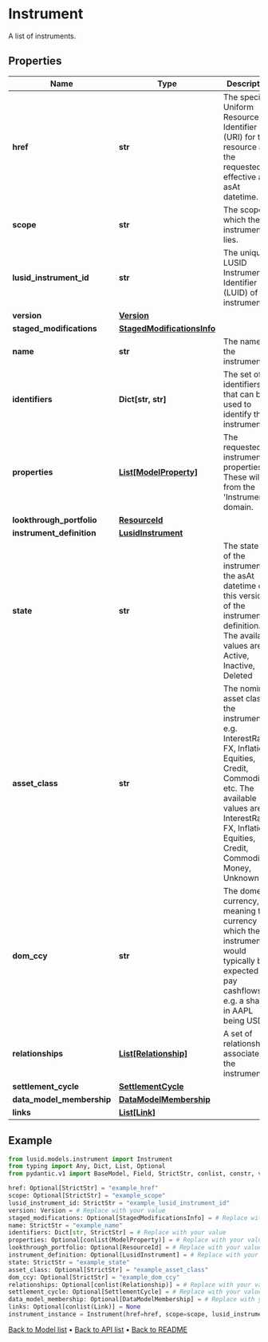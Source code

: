 # Instrument

A list of instruments.
## Properties
Name | Type | Description | Notes
------------ | ------------- | ------------- | -------------
**href** | **str** | The specific Uniform Resource Identifier (URI) for this resource at the requested effective and asAt datetime. | [optional] 
**scope** | **str** | The scope in which the instrument lies. | [optional] 
**lusid_instrument_id** | **str** | The unique LUSID Instrument Identifier (LUID) of the instrument. | 
**version** | [**Version**](Version.md) |  | 
**staged_modifications** | [**StagedModificationsInfo**](StagedModificationsInfo.md) |  | [optional] 
**name** | **str** | The name of the instrument. | 
**identifiers** | **Dict[str, str]** | The set of identifiers that can be used to identify the instrument. | 
**properties** | [**List[ModelProperty]**](ModelProperty.md) | The requested instrument properties. These will be from the &#39;Instrument&#39; domain. | [optional] 
**lookthrough_portfolio** | [**ResourceId**](ResourceId.md) |  | [optional] 
**instrument_definition** | [**LusidInstrument**](LusidInstrument.md) |  | [optional] 
**state** | **str** | The state of of the instrument at the asAt datetime of this version of the instrument definition. The available values are: Active, Inactive, Deleted | 
**asset_class** | **str** | The nominal asset class of the instrument, e.g. InterestRates, FX, Inflation, Equities, Credit, Commodities, etc. The available values are: InterestRates, FX, Inflation, Equities, Credit, Commodities, Money, Unknown | [optional] 
**dom_ccy** | **str** | The domestic currency, meaning the currency in which the instrument would typically be expected to pay cashflows, e.g. a share in AAPL being USD. | [optional] 
**relationships** | [**List[Relationship]**](Relationship.md) | A set of relationships associated to the instrument. | [optional] 
**settlement_cycle** | [**SettlementCycle**](SettlementCycle.md) |  | [optional] 
**data_model_membership** | [**DataModelMembership**](DataModelMembership.md) |  | [optional] 
**links** | [**List[Link]**](Link.md) |  | [optional] 
## Example

```python
from lusid.models.instrument import Instrument
from typing import Any, Dict, List, Optional
from pydantic.v1 import BaseModel, Field, StrictStr, conlist, constr, validator

href: Optional[StrictStr] = "example_href"
scope: Optional[StrictStr] = "example_scope"
lusid_instrument_id: StrictStr = "example_lusid_instrument_id"
version: Version = # Replace with your value
staged_modifications: Optional[StagedModificationsInfo] = # Replace with your value
name: StrictStr = "example_name"
identifiers: Dict[str, StrictStr] = # Replace with your value
properties: Optional[conlist(ModelProperty)] = # Replace with your value
lookthrough_portfolio: Optional[ResourceId] = # Replace with your value
instrument_definition: Optional[LusidInstrument] = # Replace with your value
state: StrictStr = "example_state"
asset_class: Optional[StrictStr] = "example_asset_class"
dom_ccy: Optional[StrictStr] = "example_dom_ccy"
relationships: Optional[conlist(Relationship)] = # Replace with your value
settlement_cycle: Optional[SettlementCycle] = # Replace with your value
data_model_membership: Optional[DataModelMembership] = # Replace with your value
links: Optional[conlist(Link)] = None
instrument_instance = Instrument(href=href, scope=scope, lusid_instrument_id=lusid_instrument_id, version=version, staged_modifications=staged_modifications, name=name, identifiers=identifiers, properties=properties, lookthrough_portfolio=lookthrough_portfolio, instrument_definition=instrument_definition, state=state, asset_class=asset_class, dom_ccy=dom_ccy, relationships=relationships, settlement_cycle=settlement_cycle, data_model_membership=data_model_membership, links=links)

```

[Back to Model list](../README.md#documentation-for-models) &#8226; [Back to API list](../README.md#documentation-for-api-endpoints) &#8226; [Back to README](../README.md)


